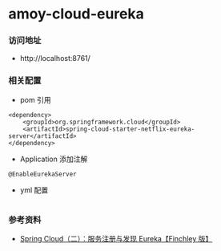 # amoy-cloud-eureka

### 访问地址

- http://localhost:8761/


### 相关配置

- pom 引用
```
<dependency>
    <groupId>org.springframework.cloud</groupId>
    <artifactId>spring-cloud-starter-netflix-eureka-server</artifactId>
</dependency>
```

- Application 添加注解
```
@EnableEurekaServer
```

- yml 配置
```

```

### 参考资料

- [Spring Cloud（二）：服务注册与发现 Eureka【Finchley 版】](https://windmt.com/2018/04/15/spring-cloud-2-eureka/)